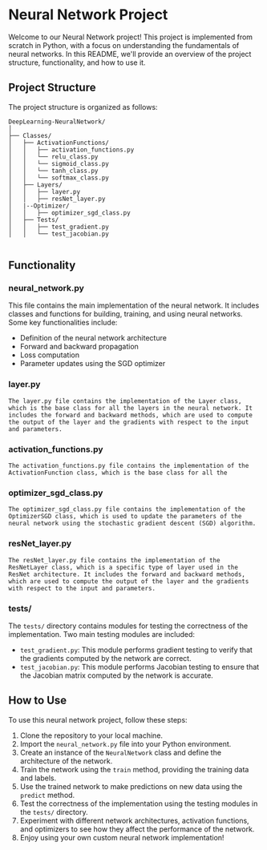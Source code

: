 # Neural Network Project

Welcome to our Neural Network project! This project is implemented from scratch in Python, with a focus on understanding the fundamentals of neural networks. In this README, we'll provide an overview of the project structure, functionality, and how to use it.

## Project Structure

The project structure is organized as follows:

```
DeepLearning-NeuralNetwork/
│
├── Classes/
│   ├── ActivationFunctions/
│   │   ├── activation_functions.py
│   │   └── relu_class.py
│   │   └── sigmoid_class.py
│   │   └── tanh_class.py
│   │   └── softmax_class.py
│   ├── Layers/
│   │   ├── layer.py
│   │   ├── resNet_layer.py
│   |--Optimizer/
│   │   ├── optimizer_sgd_class.py
│   ├── Tests/
│   │   ├── test_gradient.py
│   │   └── test_jacobian.py


```

## Functionality

### neural_network.py

This file contains the main implementation of the neural network. It includes classes and functions for building, training, and using neural networks. Some key functionalities include:
- Definition of the neural network architecture
- Forward and backward propagation
- Loss computation
- Parameter updates using the SGD optimizer

### layer.py
    The layer.py file contains the implementation of the Layer class, which is the base class for all the layers in the neural network. It includes the forward and backward methods, which are used to compute the output of the layer and the gradients with respect to the input and parameters.

### activation_functions.py
    The activation_functions.py file contains the implementation of the ActivationFunction class, which is the base class for all the

### optimizer_sgd_class.py
    The optimizer_sgd_class.py file contains the implementation of the OptimizerSGD class, which is used to update the parameters of the neural network using the stochastic gradient descent (SGD) algorithm.

### resNet_layer.py
    The resNet_layer.py file contains the implementation of the ResNetLayer class, which is a specific type of layer used in the ResNet architecture. It includes the forward and backward methods, which are used to compute the output of the layer and the gradients with respect to the input and parameters.

### tests/

The `tests/` directory contains modules for testing the correctness of the implementation. Two main testing modules are included:
- `test_gradient.py`: This module performs gradient testing to verify that the gradients computed by the network are correct.
- `test_jacobian.py`: This module performs Jacobian testing to ensure that the Jacobian matrix computed by the network is accurate.

## How to Use

To use this neural network project, follow these steps:

1. Clone the repository to your local machine.
2. Import the `neural_network.py` file into your Python environment.
3. Create an instance of the `NeuralNetwork` class and define the architecture of the network.
4. Train the network using the `train` method, providing the training data and labels.
5. Use the trained network to make predictions on new data using the `predict` method.
6. Test the correctness of the implementation using the testing modules in the `tests/` directory.
7. Experiment with different network architectures, activation functions, and optimizers to see how they affect the performance of the network.
8. Enjoy using your own custom neural network implementation!